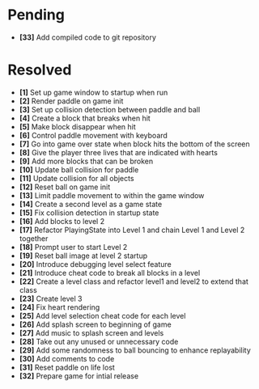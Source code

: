 # Pending #
- **[33]** Add compiled code to git repository

# Resolved #

- **[1]** Set up game window to startup when run
- **[2]** Render paddle on game init
- **[3]** Set up collision detection between paddle and ball
- **[4]** Create a block that breaks when hit
- **[5]** Make block disappear when hit
- **[6]** Control paddle movement with keyboard
- **[7]** Go into game over state when block hits the bottom of the screen
- **[8]** Give the player three lives that are indicated with hearts
- **[9]** Add more blocks that can be broken
- **[10]** Update ball collision for paddle
- **[11]** Update collision for all objects 
- **[12]** Reset ball on game init
- **[13]** Limit paddle movement to within the game window
- **[14]** Create a second level as a game state
- **[15]** Fix collision detection in startup state
- **[16]** Add blocks to level 2 
- **[17]** Refactor PlayingState into Level 1 and chain Level 1 and Level 2 together
- **[18]** Prompt user to start Level 2
- **[19]** Reset ball image at level 2 startup
- **[20]** Introduce debugging level select feature
- **[21]** Introduce cheat code to break all blocks in a level
- **[22]** Create a level class and refactor level1 and level2 to extend that class
- **[23]** Create level 3
- **[24]** Fix heart rendering 
- **[25]** Add level selection cheat code for each level
- **[26]** Add splash screen to beginning of game
- **[27]** Add music to splash screen and levels
- **[28]** Take out any unused or unnecessary code
- **[29]** Add some randomness to ball bouncing to enhance replayability
- **[30]** Add comments to code 
- **[31]** Reset paddle on life lost
- **[32]** Prepare game for intial release
